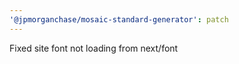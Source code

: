 ```yaml
---
'@jpmorganchase/mosaic-standard-generator': patch
---
```


Fixed site font not loading from next/font
